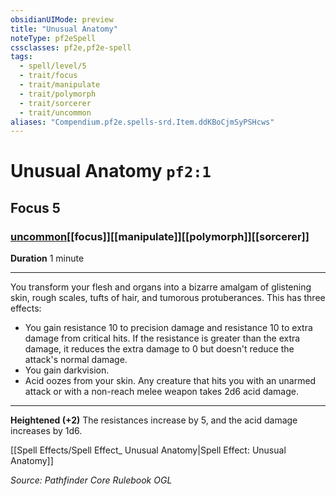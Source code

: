 ```yaml
---
obsidianUIMode: preview
title: "Unusual Anatomy"
noteType: pf2eSpell
cssclasses: pf2e,pf2e-spell
tags:
  - spell/level/5
  - trait/focus
  - trait/manipulate
  - trait/polymorph
  - trait/sorcerer
  - trait/uncommon
aliases: "Compendium.pf2e.spells-srd.Item.ddKBoCjmSyPSHcws" 
---
```

# Unusual Anatomy  `pf2:1`  
## Focus 5
### [uncommon](uncommon "Uncommon Rarity Trait")[[focus]][[manipulate]][[polymorph]][[sorcerer]]

**Duration** 1 minute
* * * 
You transform your flesh and organs into a bizarre amalgam of glistening skin, rough scales, tufts of hair, and tumorous protuberances. This has three effects:

*   You gain resistance 10 to precision damage and resistance 10 to extra damage from critical hits. If the resistance is greater than the extra damage, it reduces the extra damage to 0 but doesn't reduce the attack's normal damage.
*   You gain darkvision.
*   Acid oozes from your skin. Any creature that hits you with an unarmed attack or with a non-reach melee weapon takes 2d6 acid damage.

* * *

**Heightened (+2)** The resistances increase by 5, and the acid damage increases by 1d6.

[[Spell Effects/Spell Effect_ Unusual Anatomy|Spell Effect: Unusual Anatomy]]

*Source: Pathfinder Core Rulebook*
*OGL*